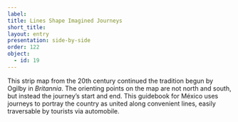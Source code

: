 ```yaml
---
label: 
title: Lines Shape Imagined Journeys 
short_title: 
layout: entry
presentation: side-by-side
order: 122
object:
  - id: 19
---
```

This strip map from the 20th century continued the tradition begun by Ogilby in *Britannia*. The orienting points on the map are not north and south, but instead the journey’s start and end. This guidebook for México uses journeys to portray the country as united along convenient lines, easily traversable by tourists via automobile. 